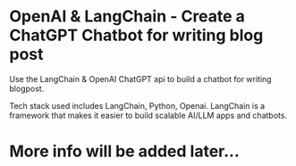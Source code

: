 # OpenAI & LangChain - Create a ChatGPT Chatbot for writing blog post

Use the LangChain & OpenAI ChatGPT api to build a chatbot for writing blogpost.

Tech stack used includes LangChain, Python, Openai. LangChain is a framework that makes it easier to build scalable AI/LLM apps and chatbots.


# More info will be added later...